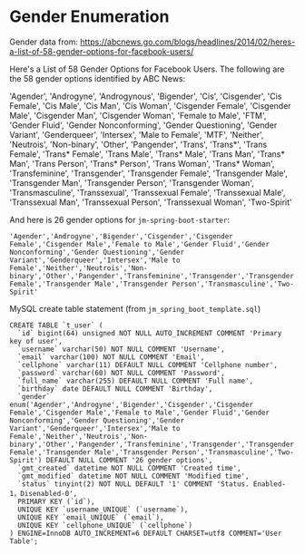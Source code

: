 # Gender Enumeration

Gender data from: https://abcnews.go.com/blogs/headlines/2014/02/heres-a-list-of-58-gender-options-for-facebook-users/

Here's a List of 58 Gender Options for Facebook Users. The following are the 58 gender options identified by ABC News:

'Agender', 'Androgyne', 'Androgynous', 'Bigender', 'Cis', 'Cisgender', 'Cis Female', 'Cis Male', 'Cis Man', 'Cis Woman', 'Cisgender Female', 'Cisgender Male', 'Cisgender Man', 'Cisgender Woman', 'Female to Male', 'FTM', 'Gender Fluid', 'Gender Nonconforming', 'Gender Questioning', 'Gender Variant', 'Genderqueer', 'Intersex', 'Male to Female', 'MTF', 'Neither', 'Neutrois', 'Non-binary', 'Other', 'Pangender', 'Trans', 'Trans*', 'Trans Female', 'Trans* Female', 'Trans Male', 'Trans* Male', 'Trans Man', 'Trans* Man', 'Trans Person', 'Trans* Person', 'Trans Woman', 'Trans* Woman', 'Transfeminine', 'Transgender', 'Transgender Female', 'Transgender Male', 'Transgender Man', 'Transgender Person', 'Transgender Woman', 'Transmasculine', 'Transsexual', 'Transsexual Female', 'Transsexual Male', 'Transsexual Man', 'Transsexual Person', 'Transsexual Woman', 'Two-Spirit'

And here is 26 gender options for `jm-spring-boot-starter`:

```
'Agender','Androgyne','Bigender','Cisgender','Cisgender Female','Cisgender Male','Female to Male','Gender Fluid','Gender Nonconforming','Gender Questioning','Gender Variant','Genderqueer','Intersex','Male to Female','Neither','Neutrois','Non-binary','Other','Pangender','Transfeminine','Transgender','Transgender Female','Transgender Male','Transgender Person','Transmasculine','Two-Spirit'
```

MySQL create table statement (from `jm_spring_boot_template.sql`)

```mysql
CREATE TABLE `t_user` (
  `id` bigint(64) unsigned NOT NULL AUTO_INCREMENT COMMENT 'Primary key of user',
  `username` varchar(50) NOT NULL COMMENT 'Username',
  `email` varchar(100) NOT NULL COMMENT 'Email',
  `cellphone` varchar(11) DEFAULT NULL COMMENT 'Cellphone number',
  `password` varchar(60) NOT NULL COMMENT 'Password',
  `full_name` varchar(255) DEFAULT NULL COMMENT 'Full name',
  `birthday` date DEFAULT NULL COMMENT 'Birthday',
  `gender` enum('Agender','Androgyne','Bigender','Cisgender','Cisgender Female','Cisgender Male','Female to Male','Gender Fluid','Gender Nonconforming','Gender Questioning','Gender Variant','Genderqueer','Intersex','Male to Female','Neither','Neutrois','Non-binary','Other','Pangender','Transfeminine','Transgender','Transgender Female','Transgender Male','Transgender Person','Transmasculine','Two-Spirit') DEFAULT NULL COMMENT '26 gender options',
  `gmt_created` datetime NOT NULL COMMENT 'Created time',
  `gmt_modified` datetime NOT NULL COMMENT 'Modified time',
  `status` tinyint(2) NOT NULL DEFAULT '1' COMMENT 'Status. Enabled-1，Disenabled-0',
  PRIMARY KEY (`id`),
  UNIQUE KEY `username_UNIQUE` (`username`),
  UNIQUE KEY `email_UNIQUE` (`email`),
  UNIQUE KEY `cellphone_UNIQUE` (`cellphone`)
) ENGINE=InnoDB AUTO_INCREMENT=6 DEFAULT CHARSET=utf8 COMMENT='User Table';
```


